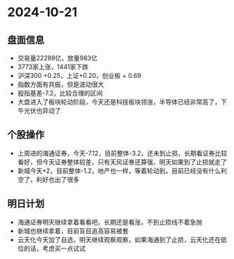 # 2024-10-21

##  盘面信息
* 交易量22289亿，放量983亿
* 3773家上涨，1441家下跌
* 沪深300 +0.25，上证+0.20，创业板 + 0.69
* 指数方面有共振，但是波动很大
* 股指基差-7.2，比较合理的区间
* 大盘进入了板块轮动阶段，今天还是科技板块领涨，半导体已经非常高了，下午光伏也异动了

## 个股操作
* 上周进的海通证券，今天-7.12，目前整体-3.2，还未到止损，长期看证券比较看好，但今天证券整体较差，只有天风证券还算强，明天如果到了止损就走了
* 新城今天+2，目前整体-1.2，地产也一样，等着轮动到，目前已经没有什么利空了，利好也出了很多

## 明日计划
* 海通证券明天继续拿着看看吧，长期还是看涨，不到止损线不着急抛
* 新城也继续拿着，目前盲目追高容易被套
* 云天化今天加了自选，明天继续观察观察，如果海通到了止损，云天化还在低位的话，考虑买一点试试
